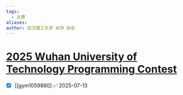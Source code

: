 ```yaml
---
tags:
  - 比赛
aliases: 
author: 武汉理工大学 ACM 协会
---
```

# [2025 Wuhan University of Technology Programming Contest](https://codeforces.com/gym/105986)

- [x] [[gym105986I]] ✅ 2025-07-13
